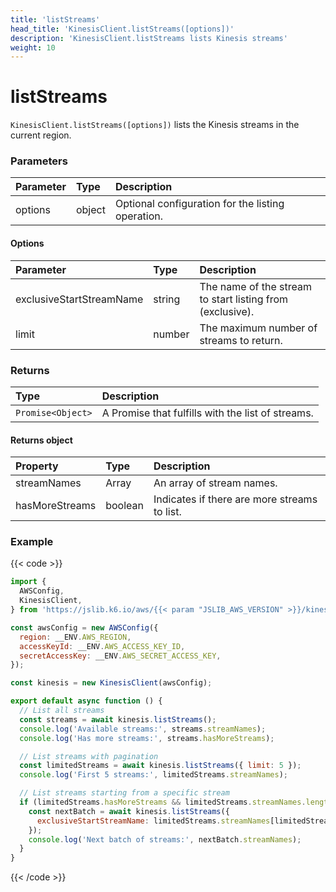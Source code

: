 ```yaml
---
title: 'listStreams'
head_title: 'KinesisClient.listStreams([options])'
description: 'KinesisClient.listStreams lists Kinesis streams'
weight: 10
---
```


# listStreams

`KinesisClient.listStreams([options])` lists the Kinesis streams in the current region.

### Parameters

| Parameter | Type   | Description                                       |
| :-------- | :----- | :------------------------------------------------ |
| options   | object | Optional configuration for the listing operation. |

#### Options

| Parameter                | Type   | Description                                               |
| :----------------------- | :----- | :-------------------------------------------------------- |
| exclusiveStartStreamName | string | The name of the stream to start listing from (exclusive). |
| limit                    | number | The maximum number of streams to return.                  |

### Returns

| Type              | Description                                       |
| :---------------- | :------------------------------------------------ |
| `Promise<Object>` | A Promise that fulfills with the list of streams. |

#### Returns object

| Property       | Type          | Description                                  |
| :------------- | :------------ | :------------------------------------------- |
| streamNames    | Array<string> | An array of stream names.                    |
| hasMoreStreams | boolean       | Indicates if there are more streams to list. |

### Example

{{< code >}}

```javascript
import {
  AWSConfig,
  KinesisClient,
} from 'https://jslib.k6.io/aws/{{< param "JSLIB_AWS_VERSION" >}}/kinesis.js';

const awsConfig = new AWSConfig({
  region: __ENV.AWS_REGION,
  accessKeyId: __ENV.AWS_ACCESS_KEY_ID,
  secretAccessKey: __ENV.AWS_SECRET_ACCESS_KEY,
});

const kinesis = new KinesisClient(awsConfig);

export default async function () {
  // List all streams
  const streams = await kinesis.listStreams();
  console.log('Available streams:', streams.streamNames);
  console.log('Has more streams:', streams.hasMoreStreams);

  // List streams with pagination
  const limitedStreams = await kinesis.listStreams({ limit: 5 });
  console.log('First 5 streams:', limitedStreams.streamNames);

  // List streams starting from a specific stream
  if (limitedStreams.hasMoreStreams && limitedStreams.streamNames.length > 0) {
    const nextBatch = await kinesis.listStreams({
      exclusiveStartStreamName: limitedStreams.streamNames[limitedStreams.streamNames.length - 1],
    });
    console.log('Next batch of streams:', nextBatch.streamNames);
  }
}
```

{{< /code >}}
